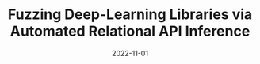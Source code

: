 ---
title: "Fuzzing Deep-Learning Libraries via Automated Relational API Inference"
collection: publications
excerpt: 'Yinlin Deng*, <b>Chenyuan Yang*</b>, Anjiang Wei, Lingming Zhang'
time: 'Nov 2022'
date: 2022-11-01
venue: '30th ACM Joint European Software Engineering Conference and Symposium on the Foundations of Software Engineering'
paperurl: '/files/fse22-api-relation.pdf'
short: 'ESEC/FSE 2022'
---